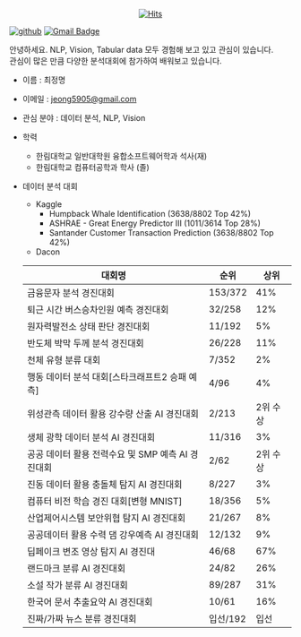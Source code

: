 <div align=center>
  
[![Hits](https://hits.seeyoufarm.com/api/count/incr/badge.svg?url=https%3A%2F%2Fgithub.com%2Fjeongmyeong)](https://github.com/jeongmyeong)

</div>

[![github](http://img.shields.io/badge/-Tech%20blog-black?style=flat-square&logo=github&link=https://github.com/jeongmyeong)](https://github.com/jeongmyeong) 
[![Gmail Badge](https://img.shields.io/badge/-Gmail-d14836?style=flat-square&logo=Gmail&logoColor=white&link=mailto:jeong5905@gmail.com)](mailto:jeong5905@gmail.com)
</div>


안녕하세요.
NLP, Vision, Tabular data 모두 경험해 보고 있고 관심이 있습니다.  
관심이 많은 만큼 다양한 분석대회에 참가하여 배워보고 있습니다.  



- 이름 : 최정명  
- 이메일 : jeong5905@gmail.com  
- 관심 분야 : 데이터 분석, NLP, Vision
- 학력
  - 한림대학교 일반대학원 융합소프트웨어학과 석사(재)
  - 한림대학교 컴퓨터공학과 학사 (졸)  
  
- 데이터 분석 대회
  - Kaggle
    - Humpback Whale Identification (3638/8802 Top 42%)
    - ASHRAE - Great Energy Predictor III (1011/3614 Top 28%)
    - Santander Customer Transaction Prediction (3638/8802 Top 42%)
  - Dacon
  
  |대회명|순위|상위|
  |------|----|----|
  |금융문자 분석 경진대회|153/372|41%|
  |퇴근 시간 버스승차인원 예측 경진대회|32/258|12%|
  |원자력발전소 상태 판단 경진대회|11/192|5%|
  |반도체 박막 두께 분석 경진대회|26/228|11%|
  |천체 유형 분류 대회|7/352|2%|
  |행동 데이터 분석 대회[스타크래프트2 승패 예측]|4/96|4%|
  |위성관측 데이터 활용 강수량 산출 AI 경진대회|2/213|2위 수상|
  |생체 광학 데이터 분석 AI 경진대회|11/316|3%|
  |공공 데이터 활용 전력수요 및 SMP 예측 AI 경진대회|2/62|2위 수상|
  |진동 데이터 활용 충돌체 탐지 AI 경진대회|8/227|3%|
  |컴퓨터 비전 학습 경진 대회[변형 MNIST]|18/356|5%|
  |산업제어시스템 보안위협 탐지 AI 경진대회|21/267|8%|
  |공공데이터 활용 수력 댐 강우예측 AI 경진대회|12/132 |9%|
  |딥페이크 변조 영상 탐지 AI 경진대|46/68|67%|
  |랜드마크 분류 AI 경진대회|24/82|26%|
  |소설 작가 분류 AI 경진대회|89/287|31%|
  |한국어 문서 추출요약 AI 경진대회|10/61|16%|
  |진짜/가짜 뉴스 분류 경진대회|입선/192|입선|

<!--
**JeongMyeong/JeongMyeong** is a ✨ _special_ ✨ repository because its `README.md` (this file) appears on your GitHub profile.

Here are some ideas to get you started:
[![Linkedin Badge](https://img.shields.io/badge/-LinkedIn-blue?style=flat-square&logo=Linkedin&logoColor=white&link=https://www.linkedin.com/in/seong-yun-byeon-8183a8113/)](https://www.linkedin.com/in/seong-yun-byeon-8183a8113/) 
- 🔭 I’m currently working on ...
- 🌱 I’m currently learning ...
- 👯 I’m looking to collaborate on ...
- 🤔 I’m looking for help with ...
- 💬 Ask me about ...
- 📫 How to reach me: ...
- 😄 Pronouns: ...
- ⚡ Fun fact: ...
-->

  </div>

